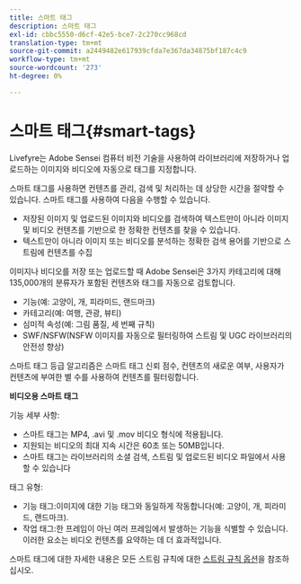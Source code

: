 ```yaml
---
title: 스마트 태그
description: 스마트 태그
exl-id: cbbc5550-d6cf-42e5-bce7-2c270cc968cd
translation-type: tm+mt
source-git-commit: a2449482e617939cfda7e367da34875bf187c4c9
workflow-type: tm+mt
source-wordcount: '273'
ht-degree: 0%

---
```


# 스마트 태그{#smart-tags}

Livefyre는 Adobe Sensei 컴퓨터 비전 기술을 사용하여 라이브러리에 저장하거나 업로드하는 이미지와 비디오에 자동으로 태그를 지정합니다.

스마트 태그를 사용하면 컨텐츠를 관리, 검색 및 처리하는 데 상당한 시간을 절약할 수 있습니다. 스마트 태그를 사용하여 다음을 수행할 수 있습니다.

* 저장된 이미지 및 업로드된 이미지와 비디오를 검색하여 텍스트만이 아니라 이미지 및 비디오 컨텐츠를 기반으로 한 정확한 컨텐츠를 찾을 수 있습니다.
* 텍스트만이 아니라 이미지 또는 비디오를 분석하는 정확한 검색 용어를 기반으로 스트림에 컨텐츠를 수집

이미지나 비디오를 저장 또는 업로드할 때 Adobe Sensei은 3가지 카테고리에 대해 135,000개의 분류자가 포함된 컨텐츠와 태그를 자동으로 검토합니다.

* 기능(예: 고양이, 개, 피라미드, 랜드마크)
* 카테고리(예: 여행, 관광, 뷰티)
* 심미적 속성(예: 그림 품질, 세 번째 규칙)
* SWF/NSFW(NSFW 이미지를 자동으로 필터링하여 스트림 및 UGC 라이브러리의 안전성 향상)

스마트 태그 등급 알고리즘은 스마트 태그 신뢰 점수, 컨텐츠의 새로운 여부, 사용자가 컨텐츠에 부여한 별 수를 사용하여 컨텐츠를 필터링합니다.

**비디오용 스마트 태그**

기능 세부 사항:

* 스마트 태그는 MP4, .avi 및 .mov 비디오 형식에 적용됩니다.
* 지원되는 비디오의 최대 지속 시간은 60초 또는 50MB입니다.
* 스마트 태그는 라이브러리의 소셜 검색, 스트림 및 업로드된 비디오 파일에서 사용할 수 있습니다

태그 유형:

* 기능 태그:이미지에 대한 기능 태그와 동일하게 작동합니다(예: 고양이, 개, 피라미드, 랜드마크).
* 작업 태그:한 프레임이 아닌 여러 프레임에서 발생하는 기능을 식별할 수 있습니다. 이러한 요소는 비디오 컨텐츠를 요약하는 데 더 효과적입니다.

스마트 태그에 대한 자세한 내용은 모든 스트림 규칙에 대한 [스트림 규칙 옵션](../../c-streams/c-stream-rule-options-for-all-stream-rules.md#c_stream_rule_options_for_all_stream_rules)을 참조하십시오.
